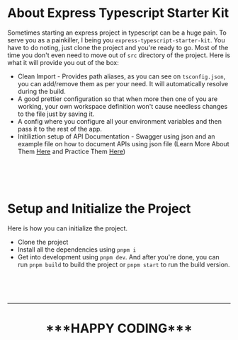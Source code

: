 # About Express Typescript Starter Kit

Sometimes starting an express project in typescript can be a huge pain. To serve you as a painkiller, I being you `express-typescript-starter-kit`. You have to do noting, just clone the project and you're ready to go. Most of the time you don't even need to move out of `src` directory of the project. Here is what it will provide you out of the box:

- Clean Import - Provides path aliases, as you can see on `tsconfig.json`, you can add/remove them as per your need. It will automatically resolve during the build.
- A good prettier configuration so that when more then one of you are working, your own workspace definition won't cause needless changes to the file just by saving it.
- A config where you configure all your environment variables and then pass it to the rest of the app.
- Initiliztion setup of API Documentation - Swagger using json and an example file on how to document APIs using json file (Learn More About Them [Here](https://swagger.io/docs/specification/v3_0/about/) and Practice Them [Here](https://editor.swagger.io/))

<br/>
<br/>
<br/>

# Setup and Initialize the Project

Here is how you can initialize the project.

- Clone the project
- Install all the dependencies using `pnpm i`
- Get into development using `pnpm dev`. And after you're done, you can run `pnpm build` to build the project or `pnpm start` to run the build version.

<br/>
<br/>
<br/>

---

<h1><center>***HAPPY CODING***</center></h1>
